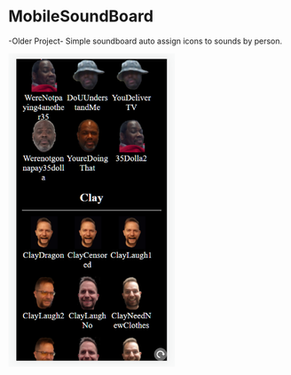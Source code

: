 # MobileSoundBoard
-Older Project- Simple soundboard auto assign icons to sounds by person.

<img src="ScreenShot1.PNG" width="300">
